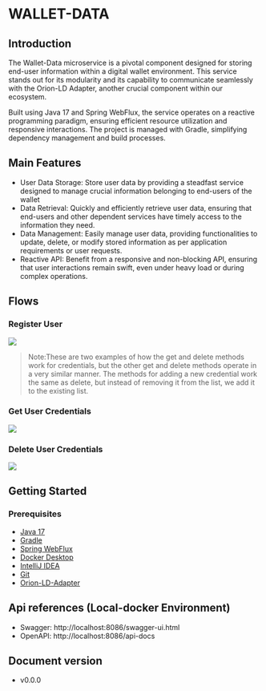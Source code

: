 # WALLET-DATA

## Introduction
The Wallet-Data microservice is a pivotal component designed for storing end-user information within a digital wallet environment. This service stands out for its modularity and its capability to communicate seamlessly with the Orion-LD Adapter, another crucial component within our ecosystem.

Built using Java 17 and Spring WebFlux, the service operates on a reactive programming paradigm, ensuring efficient resource utilization and responsive interactions. The project is managed with Gradle, simplifying dependency management and build processes.

## Main Features
* User Data Storage: Store user data by providing a steadfast service designed to manage crucial information belonging to end-users of the wallet
* Data Retrieval: Quickly and efficiently retrieve user data, ensuring that end-users and other dependent services have timely access to the information they need.
* Data Management: Easily manage user data, providing functionalities to update, delete, or modify stored information as per application requirements or user requests.
* Reactive API: Benefit from a responsive and non-blocking API, ensuring that user interactions remain swift, even under heavy load or during complex operations.

## Flows

### Register User
[![](https://www.mermaidchart.com/raw/c8cba564-fdac-4fdd-93db-7e960315d1e4?version=v0.1&theme=light&format=svg)](https://www.mermaidchart.com/raw/c8cba564-fdac-4fdd-93db-7e960315d1e4?version=v0.1&theme=light&format=svg)

> Note:These are two examples of how the get and delete methods work for credentials, but the other get and delete methods operate in a very similar manner. The methods for adding a new credential work the same as delete, but instead of removing it from the list, we add it to the existing list.
### Get User Credentials
[![](https://www.mermaidchart.com/raw/5312193f-2f6e-421b-bbde-d5ed3297b94f?version=v0.1&theme=light&format=svg)](https://www.mermaidchart.com/raw/5312193f-2f6e-421b-bbde-d5ed3297b94f?version=v0.1&theme=light&format=svg)

### Delete User Credentials
[![](https://www.mermaidchart.com/raw/3562c7aa-ee49-4ab2-b32e-e69060fdc46d?version=v0.1&theme=light&format=svg)](https://www.mermaidchart.com/raw/3562c7aa-ee49-4ab2-b32e-e69060fdc46d?version=v0.1&theme=light&format=svg)

## Getting Started
### Prerequisites
- [Java 17](https://www.oracle.com/java/technologies/javase/jdk17-archive-downloads.html)
- [Gradle](https://gradle.org/install/)
- [Spring WebFlux](https://docs.spring.io/spring-framework/reference/web/webflux.html)
- [Docker Desktop](https://www.docker.com/)
- [IntelliJ IDEA](https://www.jetbrains.com/idea/)
- [Git](https://git-scm.com/)
- [Orion-LD-Adapter](https://github.com/in2workspace/in2-orionld-adapter.git)

## Api references (Local-docker Environment)
* Swagger: http://localhost:8086/swagger-ui.html
* OpenAPI: http://localhost:8086/api-docs

## Document version
* v0.0.0